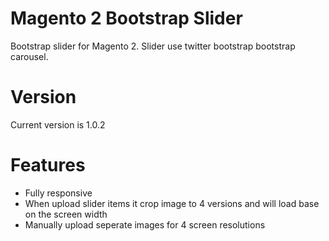 # Magento 2 Bootstrap Slider

Bootstrap slider for Magento 2. 
Slider use twitter bootstrap bootstrap carousel.

# Version
Current version is 1.0.2


# Features

* Fully responsive
* When upload slider items it crop image to 4 versions and will load base on the screen width
* Manually upload seperate images for 4 screen resolutions



